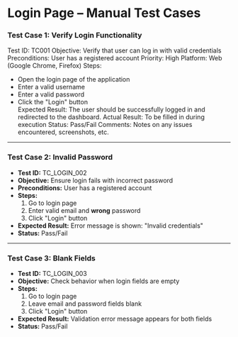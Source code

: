 # Login Page – Manual Test Cases

### Test Case 1: Verify Login Functionality
Test ID: TC001 
Objective: Verify that user can log in with valid credentials  
Preconditions: User has a registered account
Priority: High
Platform: Web (Google Chrome, Firefox)
Steps:  
- Open the login page of the application
- Enter a valid username
- Enter a valid password
- Click the "Login" button  
Expected Result: The user should be successfully logged in and redirected to the dashboard.
Actual Result: To be filled in during execution
Status: Pass/Fail
Comments: Notes on any issues encountered, screenshots, etc.

---

### Test Case 2: Invalid Password
- **Test ID:** TC_LOGIN_002  
- **Objective:** Ensure login fails with incorrect password  
- **Preconditions:** User has a registered account  
- **Steps:**  
  1. Go to login page  
  2. Enter valid email and **wrong** password  
  3. Click "Login" button  
- **Expected Result:** Error message is shown: "Invalid credentials"  
- **Status:** Pass/Fail

---

### Test Case 3: Blank Fields
- **Test ID:** TC_LOGIN_003  
- **Objective:** Check behavior when login fields are empty  
- **Steps:**  
  1. Go to login page  
  2. Leave email and password fields blank  
  3. Click "Login" button  
- **Expected Result:** Validation error message appears for both fields  
- **Status:** Pass/Fail
